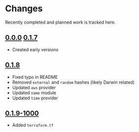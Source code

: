 # Changes
Recently completed and planned work is tracked here.

## [0.0.0](.) [0.1.7](.)
- Created early versions

## [0.1.8](.)
- Fixed typo in README
- Removed `external` and `random` hashes (likely Darwin related)
- Updated `aws` provider
- Updated `name` module
- Updated `time` provider

## [0.1.9-1000](.)
- Added `terraform.tf`
